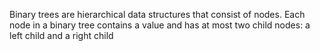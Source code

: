 Binary trees are hierarchical data structures that consist of nodes. Each node in a binary tree contains a value and has at most two child nodes: a left child and a right child

